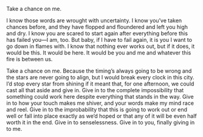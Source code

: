 Take a chance on me.

I know those words are wrought with uncertainty. I know you’ve taken chances before, and they have flopped and floundered and left you high and dry. I know you are scared to start again after everything before this has failed you—I am, too. But baby, if I have to fail again, it is you I want to go down in flames with. I know that nothing ever works out, but if it does, it would be this. It would be here. It would be you and me and whatever this fire is between us.

Take a chance on me. Because the timing’s always going to be wrong and the stars are never going to align, but I would break every clock in this city. I’d stop every star from shining if it meant that, for one afternoon, we could cast all that aside and give in. Give in to the complete impossibility that something could work here despite everything that stands in the way. Give in to how your touch makes me shiver, and your words make my mind race and reel. Give in to the improbability that this is going to work out or end well or fall into place exactly as we’d hoped or that any of it will be even half worth it in the end. Give in to senselessness. Give in to you, finally giving in to me.
